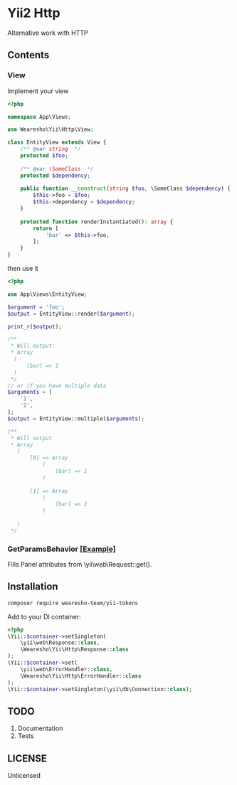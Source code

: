 # Yii2 Http

Alternative work with HTTP

## Contents

### View
Implement your view
```php
<?php

namespace App\Views;

use Wearesho\Yii\Http\View;

class EntityView extends View {
    /** @var string  */
    protected $foo;
    
    /** @var \SomeClass  */
    protected $dependency;
    
    public function __construct(string $foo, \SomeClass $dependency) {
        $this->foo = $foo;
        $this->dependency = $dependency;
    }
    
    protected function renderInstantiated(): array {
        return [
            'bar' => $this->foo,
        ];
    }
}

```
then use it
```php
<?php

use App\Views\EntityView;

$argument = 'foo';
$output = EntityView::render($argument);

print_r($output);

/**
 * Will output: 
 * Array
  (
      [bar] => 1
  )
 */
// or if you have multiple data
$arguments = [
    '1',
    '2',
];
$output = EntityView::multiple($arguments);

/**
 * Will output
 * Array
   (
       [0] => Array
           (
               [bar] => 1
           )
   
       [1] => Array
           (
               [bar] => 2
           )
   
   )
 */
```
### GetParamsBehavior [[Example]](./tests/Behaviors/GetParamsBehaviorTest.php)
Fills Panel attributes from \yii\web\Request::get().

## Installation
```bash
composer require wearesho-team/yii-tokens
```
Add to your DI container:
```php
<?php
\Yii::$container->setSingleton(
    \yii\web\Response::class,
    \Wearesho\Yii\Http\Response::class
);
\Yii::$container->set(
    \yii\web\ErrorHandler::class,
    \Wearesho\Yii\Http\ErrorHandler::class
);
\Yii::$container->setSingleton(\yii\db\Connection::class);
```

## TODO
1. Documentation
2. Tests

## LICENSE
Unlicensed